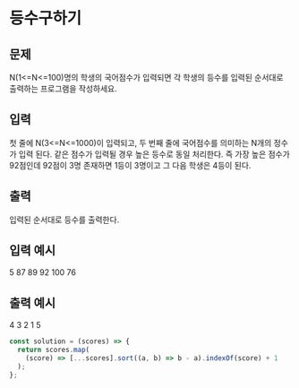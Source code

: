 # 등수구하기

## 문제

N(1<=N<=100)명의 학생의 국어점수가 입력되면 각 학생의 등수를 입력된 순서대로 출력하는 프로그램을 작성하세요.

## 입력

첫 줄에 N(3<=N<=1000)이 입력되고, 두 번째 줄에 국어점수를 의미하는 N개의 정수가 입력 된다. 같은 점수가 입력될 경우 높은 등수로 동일 처리한다. 즉 가장 높은 점수가 92점인데 92점이 3명 존재하면 1등이 3명이고 그 다음 학생은 4등이 된다.

## 출력

입력된 순서대로 등수를 출력한다.

## 입력 예시

5
87 89 92 100 76

## 출력 예시

4 3 2 1 5

```javascript
const solution = (scores) => {
  return scores.map(
    (score) => [...scores].sort((a, b) => b - a).indexOf(score) + 1
  );
};
```
